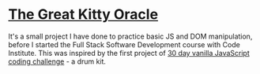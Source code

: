 # [The Great Kitty Oracle](https://alicja-malinowska.github.io/The-Great-Kitty-Oracle/)

It's a small project I have done to practice basic JS and DOM manipulation, before I started the Full Stack Software Development course with Code Institute. This was inspired by the first project of [30 day vanilla JavaScript coding challenge](https://javascript30.com/) - a drum kit. 